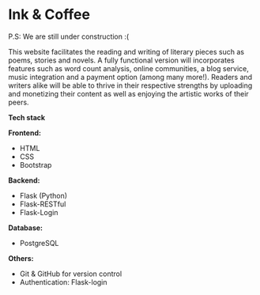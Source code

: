 # Ink & Coffee
P.S: We are still under construction :(

This website facilitates the reading and writing of literary pieces such as poems, stories and novels. A fully functional version will incorporates features such as word count analysis, online communities, a blog service, music integration and a payment option (among many more!). Readers and writers alike will be able to thrive in their respective strengths by uploading and monetizing their content as well as enjoying the artistic works of their peers. 

**Tech stack**

**Frontend:**   
- HTML
- CSS
- Bootstrap 

**Backend:**  
- Flask (Python)  
- Flask-RESTful  
- Flask-Login

**Database:**   
- PostgreSQL 

**Others:**    
- Git & GitHub for version control  
- Authentication: Flask-login
